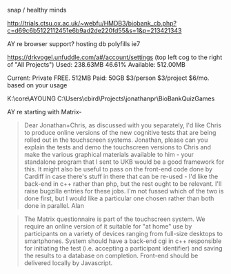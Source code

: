 
snap / healthy minds



http://trials.ctsu.ox.ac.uk/~webfu/HMDB3/biobank_cb.php?c=d69c6b5122112451e6b9ad2de220fd55&s=1&p=213421343

AY re
    browser support?
    hosting
    db
polyfills
ie7



https://drkvogel.unfuddle.com/a#/account/settings (top left cog to the right of "All Projects")
Used: 238.63MB 46.61% Available: 512.00MB

Current: Private FREE. 512MB
Paid: 50GB $3/person $3/project $6/mo. based on your usage 


K:\core\AYOUNG
C:\Users\cbird\Projects\jonathanpr\BioBankQuizGames

AY re starting with Matrix-

>Dear Jonathan+Chris, as discussed with you separately, I'd like Chris to produce online versions of the new cognitive tests that are being rolled out in the touchscreen systems.  Jonathan, please can you explain the tests and demo the touchscreen versions to Chris and make the various graphical materials available to him - your standalone program that I sent to UKB would be a good framework for this.  It might also be useful to pass on the front-end code done by Cardiff in case there's stuff in there that can be re-used - I'd like the back-end in c++ rather than php, but the rest ought to be relevant.
I'll raise bugzilla entries for these jobs.  I'm not fussed which of the two is done first, but I would like a particular one chosen rather than both done in parallel. Alan

>The Matrix questionnaire is part of the touchscreen system.  We require an online version of it suitable for "at home" use by participants on a variety of devices ranging from full-size desktops to smartphones.
System should have a back-end cgi in c++ responsible for initiating the test (i.e. accepting a participant identifier) and saving the results to a database on completion.   Front-end should be delivered locally by Javascript.